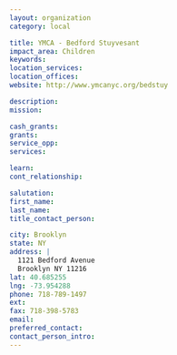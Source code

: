 ```yaml
---
layout: organization
category: local

title: YMCA - Bedford Stuyvesant
impact_area: Children
keywords: 
location_services: 
location_offices: 
website: http://www.ymcanyc.org/bedstuy

description: 
mission: 

cash_grants: 
grants: 
service_opp: 
services: 

learn: 
cont_relationship: 

salutation: 
first_name: 
last_name: 
title_contact_person: 

city: Brooklyn
state: NY
address: |
  1121 Bedford Avenue  
  Brooklyn NY 11216
lat: 40.685255
lng: -73.954288
phone: 718-789-1497
ext: 
fax: 718-398-5783
email: 
preferred_contact: 
contact_person_intro: 
---
```

